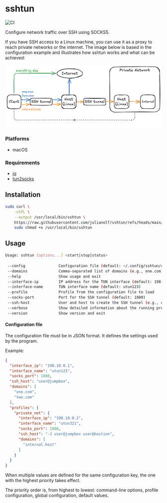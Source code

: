 # sshtun

![CI](https://github.com/julianolf/sshtun/actions/workflows/ci.yml/badge.svg?event=push)

Configure network traffic over SSH using SOCKS5.

If you have SSH access to a Linux machine, you can use it as a proxy to reach private networks or the internet.
The image below is based in the configuration example and illustrates how sshtun works and what can be achieved:

![Diagram](diagram.png "Diagram")

### Platforms

- macOS

### Requirements

- [jq](https://jqlang.org)
- [tun2socks](https://github.com/xjasonlyu/tun2socks)

## Installation

```sh
sudo curl \
    -sSfL \
    --output /usr/local/bin/sshtun \
    https://raw.githubusercontent.com/julianolf/sshtun/refs/heads/main/sshtun.sh &&
    sudo chmod +x /usr/local/bin/sshtun
```

## Usage

```sh
Usage: sshtun [options...] <start|stop|status>

 --config               Configuration file (default: ~/.config/sshtun/config.cfg)
 --domains              Comma-separated list of domains (e.g., one.com,two.com)
 --help                 Show usage and exit
 --interface-ip         IP address for the TUN interface (default: 198.18.0.1)
 --interface-name       TUN interface name (default: utun123)
 --profile              Profile from the configuration file to load
 --socks-port           Port for the SSH tunnel (default: 1080)
 --ssh-host             User and host to create the SSH tunnel (e.g., user@jumpbox)
 --verbose              Show detailed information about the running process
 --version              Show version and exit
```

#### Configuration file

The configuration file must be in JSON format. It defines the settings used by the program.

Example:

```json
{
  "interface_ip": "198.18.0.1",
  "interface_name": "utun123",
  "socks_port": 1080,
  "ssh_host": "user@jumpbox",
  "domains": [
    "one.com",
    "two.com"
  ],
  "profiles": {
    "private_net": {
      "interface_ip": "198.18.0.2",
      "interface_name": "utun321",
      "socks_port": 1088,
      "ssh_host": "-J user@jumpbox user@bastion",
      "domains": [
        "internal.host"
      ]
    }
  }
}
```

When multiple values are defined for the same configuration key, the one with the highest priority takes effect.

The priority order is, from highest to lowest:
command-line options, profile configuration, global configuration, default values.
